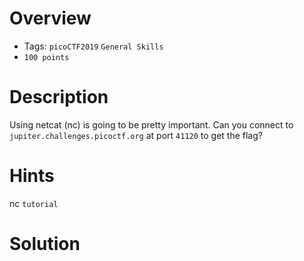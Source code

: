 # Overview
- Tags: `picoCTF2019` `General Skills`
- `100 points`

# Description
Using netcat (nc) is going to be pretty important. Can you connect to `jupiter.challenges.picoctf.org` at port `41120` to get the flag?

# Hints
nc `tutorial`

# Solution
